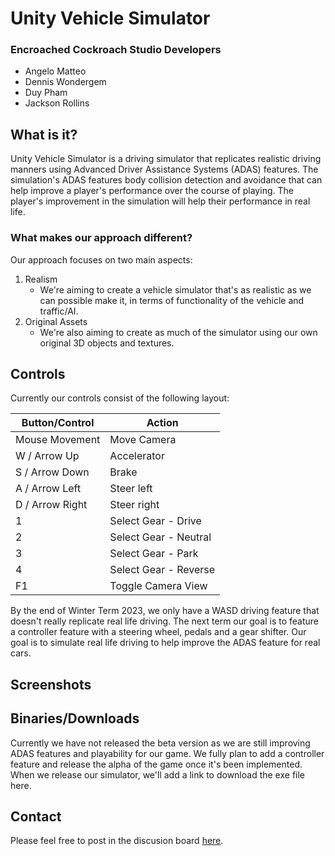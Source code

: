 # Unity Vehicle Simulator
### Encroached Cockroach Studio Developers
* Angelo Matteo
* Dennis Wondergem
* Duy Pham
* Jackson Rollins


## What is it?
Unity Vehicle Simulator is a driving simulator that replicates realistic driving manners using Advanced Driver Assistance Systems (ADAS) features. The simulation's ADAS features body collision detection and avoidance that can help improve a player's performance over the course of playing. The player's improvement in the simulation will help their performance in real life.

### What makes our approach different?
Our approach focuses on two main aspects:
1. Realism
    * We're aiming to create a vehicle simulator that's as realistic as we can possible make it, in terms of functionality of the vehicle and traffic/AI. 
2. Original Assets
    * We're also aiming to create as much of the simulator using our own original 3D objects and textures. 
## Controls
Currently our controls consist of the following layout:

| Button/Control  | Action |
| ------------- | ------------- |
| Mouse Movement  | Move Camera  |
| W / Arrow Up  | Accelerator  |
| S / Arrow Down  | Brake  |
| A / Arrow Left  | Steer left  |
| D / Arrow Right  | Steer right  |
| 1  | Select Gear - Drive  |
| 2  | Select Gear - Neutral  |
| 3  | Select Gear - Park |
| 4  | Select Gear - Reverse  |
| F1  | Toggle Camera View  |

By the end of Winter Term 2023, we only have a WASD driving feature that doesn't really replicate real life driving.
The next term our goal is to feature a controller feature with a steering wheel, pedals and a gear shifter. Our goal is to simulate real life driving to help improve the ADAS feature for real cars.


## Screenshots

## Binaries/Downloads
Currently we have not released the beta version as we are still improving ADAS features and playability for our game. We fully plan to add a controller feature and release the alpha of the game once it's been implemented. When we release our simulator, we'll add a link to download the exe file here. 

## Contact
Please feel free to post in the discusion board [here](https://github.com/wondergemd/GameComp/discussions).






